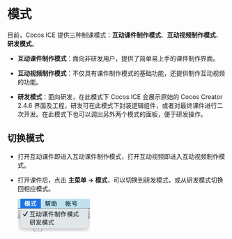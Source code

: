 # 模式

目前，Cocos ICE 提供三种制课模式：**互动课件制作模式**、**互动视频制作模式**、**研发模式**。

- **互动课件制作模式**：面向非研发用户，提供了简单易上手的课件制作界面。

- **互动视频制作模式**：不仅具有课件制作模式的基础功能，还提供制作互动视频的功能。

- **研发模式**：面向研发，在此模式下 Cocos ICE 会展示原始的 Cocos Creator 2.4.6 界面及工程，研发可在此模式下封装逻辑组件，或者对最终课件进行二次开发。在此模式下也可以调出另外两个模式的面板，便于研发操作。

## 切换模式

- 打开互动课件即进入互动课件制作模式，打开互动视频即进入互动视频制作模式。
- 打开课件后，点击 **主菜单 -> 模式**，可以切换到研发模式，或从研发模式切换回相应模式。

    ![模式切换](../img/Mode_switch.png)
    